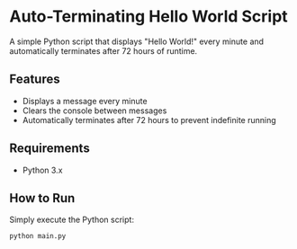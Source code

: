 # Auto-Terminating Hello World Script

A simple Python script that displays "Hello World!" every minute and automatically terminates after 72 hours of runtime.

## Features

- Displays a message every minute
- Clears the console between messages
- Automatically terminates after 72 hours to prevent indefinite running

## Requirements

- Python 3.x

## How to Run

Simply execute the Python script:

```python
python main.py
